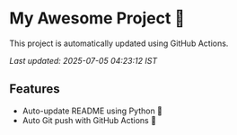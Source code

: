 # My Awesome Project 🚀

This project is automatically updated using GitHub Actions.

_Last updated: 2025-07-05 04:23:12 IST_

## Features
- Auto-update README using Python 🐍
- Auto Git push with GitHub Actions 🤖
